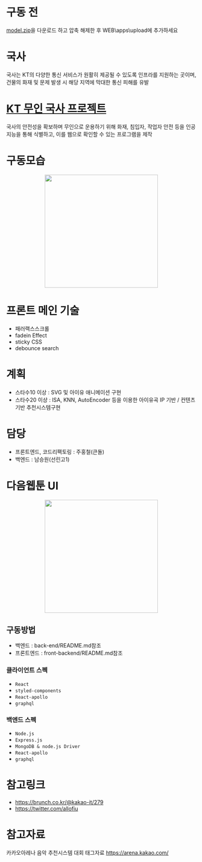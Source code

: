 # 구동 전
[model.zip](https://drive.google.com/file/d/1LI4QDtZAir6ckC0480xRU0MAQ4HNrM5r/view?usp=sharing)을 다운로드 하고 압축 해제한 후 WEB\apps\upload에 추가하세요

# 국사
국사는 KT의 다양한 통신 서비스가 원활히 제공될 수 있도록 인프라를 지원하는 곳이며, 건물의 화재 및 문제 발생 시 해당 지역에 막대한 통신 피해를 유발

# [KT 무인 국사 프로젝트]()
국사의 안전성을 확보하며 무인으로 운용하기 위해 화재, 침입자, 작업자 안전 등을 인공지능을 통해 식별하고, 이를 웹으로 확인할 수 있는 프로그램을 제작

# 구동모습
<p align="center"> 
  <img src="https://raw.githubusercontent.com/wnghdcjfe/IUtoon/develop/example.gif" width="300">
</p> 

# 프론트 메인 기술
 - 패러랙스스크롤
 - fadein Effect
 - sticky CSS
 - debounce search

# 계획
 - 스타수10 이상 : SVG 및 아이유 애니메이션 구현
 - 스타수20 이상 : lSA, KNN, AutoEncoder 등을 이용한 아이유곡 IP 기반 / 컨텐츠기반 추천시스템구현

# 담당 
 - 프론트엔드, 코드리팩토링 : 주홍철(큰돌)
 - 백엔드    : 남승원(선린고1) 

# 다음웹툰 UI 
<p align="center"> 
  <img src="https://raw.githubusercontent.com/wnghdcjfe/IUtoon/develop/DAUMUI.gif" width="300">
</p> 
 
## 구동방법
 - 백엔드 : back-end/README.md참조
 - 프론트엔드 : front-backend/README.md참조

### 클라이언트 스펙
 - `React`  
 - `styled-components`
 - `React-apollo`
 - `graphql` 

### 백엔드 스펙  
 - `Node.js`
 - `Express.js`
 - `MongoDB & node.js Driver` 
 - `React-apollo`
 - `graphql`  

# 참고링크
 - https://brunch.co.kr/@kakao-it/279
 - https://twitter.com/allofiu 

# 참고자료
카카오아레나 음악 추천시스템 대회 태그자료 https://arena.kakao.com/
